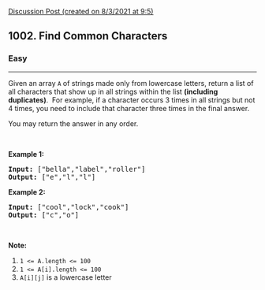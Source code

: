 [Discussion Post (created on 8/3/2021 at 9:5)](https://leetcode.com/problems/find-common-characters/submissions/)  
<h2>1002. Find Common Characters</h2><h3>Easy</h3><hr><div><p>Given an array&nbsp;<code>A</code> of strings made only from lowercase letters, return a list of all characters that show up in all strings within the list <strong>(including duplicates)</strong>.&nbsp;&nbsp;For example, if a character occurs 3 times&nbsp;in all strings but not 4 times, you need to include that character three times&nbsp;in the final answer.</p>

<p>You may return the answer in any order.</p>

<p>&nbsp;</p>

<div>
<p><strong>Example 1:</strong></p>

<pre><strong>Input: </strong><span id="example-input-1-1">["bella","label","roller"]</span>
<strong>Output: </strong><span id="example-output-1">["e","l","l"]</span>
</pre>

<div>
<p><strong>Example 2:</strong></p>

<pre><strong>Input: </strong><span id="example-input-2-1">["cool","lock","cook"]</span>
<strong>Output: </strong><span id="example-output-2">["c","o"]</span>
</pre>

<p>&nbsp;</p>

<p><strong><span>Note:</span></strong></p>

<ol>
	<li><code>1 &lt;= A.length &lt;= 100</code></li>
	<li><code>1 &lt;= A[i].length &lt;= 100</code></li>
	<li><code>A[i][j]</code> is a lowercase letter</li>
</ol>
</div>
</div></div>